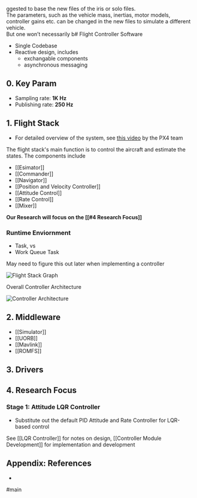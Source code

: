 ggested to base the new files of the iris or solo files.  
The parameters, such as the vehicle mass, inertias, motor models, controller gains etc. can be changed in the new files to simulate a different vehicle.  
But one won’t necessarily b# Flight Controller Software
- Single Codebase
- Reactive design, includes
	- exchangable components
	- asynchronous messaging

## 0. Key Param
- Sampling rate: **1K Hz**
- Publishing rate: **250 Hz**


## 1. Flight Stack
- For detailed overview of the system, see [this video](https://www.youtube.com/watch?v=orvng_11ngQ) by the PX4 team

The flight stack's main function is to control the aircraft and estimate the states. The components include
- [[Esimator]]
- [[Commander]]
- [[Navigator]]
- [[Position and Velocity Controller]]
- [[Attitude Control]]
- [[Rate Control]]
- [[Mixer]]

**Our Research will focus on the [[#4 Research Focus]]**

### Runtime Enviornment
- Task, vs
- Work Queue Task

May need to figure this out later when implementing a controller

![Flight Stack Graph](https://docs.px4.io/master/assets/img/PX4_High-Level_Flight-Stack.18829d0a.svg)

Overall Controller Architecture

![Controller Architecture](https://docs.px4.io/master/assets/img/mc_control_arch.21116ef0.jpg)

## 2. Middleware
- [[Simulator]]
- [[UORB]]
- [[Mavlink]]
- [[ROMFS]]
## 3. Drivers

## 4. Research Focus
### Stage 1: Attitude LQR Controller
- Substitute out the default PID Attitude and Rate Controller for LQR-based control

See [[LQR Controller]] for notes on design, [[Controller Module Development]] for implementation and development

## Appendix: References
-  

#main